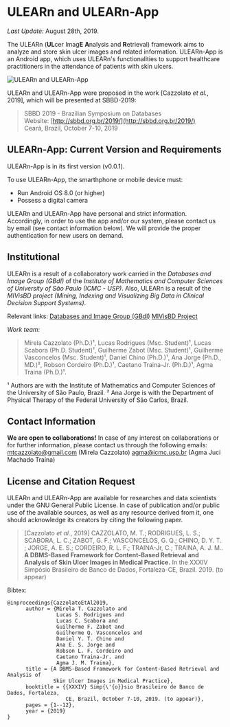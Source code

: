 # ULEARn and ULEARn-App

*Last Update:* August 28th, 2019.

The ULEARn (**UL**cer Imag**E** **A**nalysis and **R**etrieval) framework aims to analyze and store skin ulcer images and related information. ULEARn-App is an Android app, which uses ULEARn's functionalities to support healthcare practitioners in the attendance of patients with skin ulcers.

![ULEARn and ULEARn-App](https://github.com/mtcazzolato/ulearn-app/img/ulearn.png)

ULEARn and ULEARn-App were proposed in the work [Cazzolato *et al.*, 2019], which will be presented at SBBD-2019:

>SBBD 2019 - Brazilian Symposium on Databases  
>Website: [http://sbbd.org.br/2019/](http://sbbd.org.br/2019/)  
>Ceará, Brazil, October 7-10, 2019  

## ULEARn-App: Current Version and Requirements
ULEARn-App is in its first version (v0.0.1).

To use ULEARn-App, the smarthphone or mobile device must:

 - Run Android OS 8.0 (or higher)
 - Possess a digital camera

ULEARn and ULEARn-App have personal and strict information.
Accordingly, in order to use the app and/or our system, please contact us by email (see contact information below).
We will provide the proper authentication for new users on demand.

## Institutional
ULEARn is a result of a collaboratory work carried in the *Databases and Image Group (GBdI)* of the *Institute of Mathematics and Computer Sciences of University of São Paulo (ICMC - USP)*.
Also, ULEARn is a result of the *MIVisBD project (Mining, Indexing and Visualizing Big Data in Clinical Decision Support Systems)*.

Relevant links:
[Databases and Image Group (GBdI)](http://www.gbdi.icmc.usp.br/)
[MIVisBD Project](http://gbdi.icmc.usp.br/project/MIVisBD/)

*Work team:*
>Mirela Cazzolato (Ph.D.)¹, Lucas Rodrigues (Msc. Student)¹, Lucas Scabora (Ph.D. Student)¹, Guilherme Zabot (Msc. Student)¹, Guilherme Vasconcelos (Msc. Student)¹, Daniel Chino (Ph.D.)¹, Ana Jorge (Ph.D., MD.)², Robson Cordeiro (Ph.D.)¹, Caetano Traina-Jr. (Ph.D.)¹, Agma Traina (Ph.D.)¹.

¹ Authors are with the Institute of Mathematics and Computer Sciences of the University of São Paulo, Brazil.
² Ana Jorge is with the Department of Physical Therapy of the Federal University of São Carlos, Brazil.

## Contact Information

**We are open to collaborations!**
In case of any interest on collaborations or for further information, please contact us through the following emails:
mtcazzolato@gmail.com (Mirela Cazzolato)
agma@icmc.usp.br (Agma Juci Machado Traina)

## License and Citation Request

ULEARn and ULEARn-App are available for researches and data scientists under the GNU General Public License. In case of publication and/or public use of the available sources, as well as any resource derived from it, one should acknowledge its creators by citing the following paper.

> [Cazzolato *et al.*, 2019] CAZZOLATO, M. T.; RODRIGUES, L. S.; SCABORA, L. C.;  ZABOT, G. F.; VASCONCELOS, G. Q.; CHINO, D. Y. T. ; JORGE, A. E. S.; CORDEIRO, R. L. F.; TRAINA-Jr, C.; TRAINA, A. J. M.. **A DBMS-Based Framework for Content-Based Retrieval and Analysis of Skin Ulcer Images in Medical Practice.** In the XXXIV Simpósio Brasileiro de Banco de Dados, Fortaleza-CE, Brazil. 2019. (to appear)

Bibtex:
```
@inproceedings{CazzolatoEtAl2019,  
      author = {Mirela T. Cazzolato and 
                Lucas S. Rodrigues and  
                Lucas C. Scabora and  
                Guilherme F. Zabot and  
                Guilherme Q. Vasconcelos and  
                Daniel Y. T. Chino and  
                Ana E. S. Jorge and  
                Robson L. F. Cordeiro and  
                Caetano Traina-Jr. and  
                Agma J. M. Traina},
      title = {A DBMS-Based Framework for Content-Based Retrieval and Analysis of  
               Skin Ulcer Images in Medical Practice},
      booktitle = {{XXXIV} Simp{\'{o}}sio Brasileiro de Banco de Dados, Fortaleza,  
                   CE, Brazil, October 7-10, 2019. (to appear)},
      pages = {1--12},
      year = {2019}
}
```
